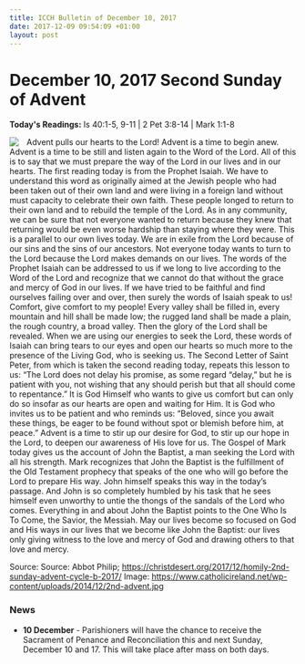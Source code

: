 ```yaml
---
title: ICCH Bulletin of December 10, 2017
date: 2017-12-09 09:54:09 +01:00
layout: post
---
```


# December 10, 2017 Second Sunday of Advent
<span style="float: right"><em></em></span>
**Today's Readings:** Is 40:1-5, 9-11 | 2 Pet 3:8-14 | Mark 1:1-8


<img style="float: left; margin-right: 1em;" src="https://www.catholicireland.net/wp-content/uploads/2014/12/2nd-advent.jpg">

Advent pulls our hearts to the Lord!  Advent is a time to begin anew.  Advent is a time to be still and listen again to the Word of the Lord.  All of this is to say that we must prepare the way of the Lord in our lives and in our hearts.
The first reading today is from the Prophet Isaiah.  We have to understand this word as originally aimed at the Jewish people who had been taken out of their own land and were living in a foreign land without must capacity to celebrate their own faith.  These people longed to return to their own land and to rebuild the temple of the Lord.  As in any community, we can be sure that not everyone wanted to return because they knew that returning would be even worse hardship than staying where they were.
This is a parallel to our own lives today.  We are in exile from the Lord because of our sins and the sins of our ancestors.  Not everyone today wants to turn to the Lord because the Lord makes demands on our lives.  The words of the Prophet Isaiah can be addressed to us if we long to live according to the Word of the Lord and recognize that we cannot do that without the grace and mercy of God in our lives.
If we have tried to be faithful and find ourselves failing over and over, then surely the words of Isaiah speak to us!  Comfort, give comfort to my people!  Every valley shall be filled in, every mountain and hill shall be made low; the rugged land shall be made a plain, the rough country, a broad valley.  Then the glory of the Lord shall be revealed.
When we are using our energies to seek the Lord, these words of Isaiah can bring tears to our eyes and open our hearts so much more to the presence of the Living God, who is seeking us.
The Second Letter of Saint Peter, from which is taken the second reading today, repeats this lesson to us:  “The Lord does not delay his promise, as some regard “delay,” but he is patient with you, not wishing that any should perish but that all should come to repentance.”  It is God Himself who wants to give us comfort but can only do so insofar as our hearts are open and waiting for Him.  It is God who invites us to be patient and who reminds us:  “Beloved, since you await these things, be eager to be found without spot or blemish before him, at peace.”
Advent is a time to stir up our desire for God, to stir up our hope in the Lord, to deepen our awareness of His love for us.
The Gospel of Mark today gives us the account of John the Baptist, a man seeking the Lord with all his strength.  Mark recognizes that John the Baptist is the fulfillment of the Old Testament prophecy that speaks of the one who will go before the Lord to prepare His way.  John himself speaks this way in the today’s passage.  And John is so completely humbled by his task that he sees himself even unworthy to untie the thongs of the sandals of the Lord who comes.
Everything in and about John the Baptist points to the One Who Is To Come, the Savior, the Messiah.
May our lives become so focused on God and His ways in our lives that we become like John the Baptist:  our lives only giving witness to the love and mercy of God and drawing others to that love and mercy.

Source: Source: Abbot Philip; https://christdesert.org/2017/12/homily-2nd-sunday-advent-cycle-b-2017/
Image: https://www.catholicireland.net/wp-content/uploads/2014/12/2nd-advent.jpg

### News 

* **10 December** - Parishioners will have the chance to receive the Sacrament of Penance and Reconciliation this and next Sunday, December 10 and 17. This will take place after mass on both days.
